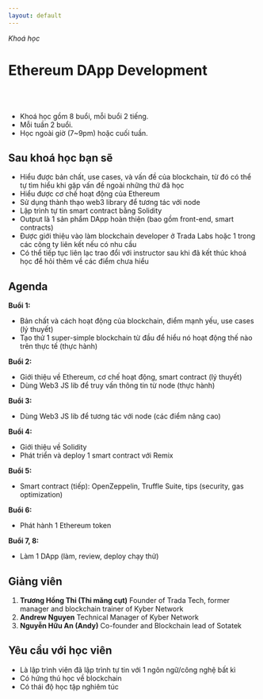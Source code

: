 ```yaml
---
layout: default
---
```


<p style="margin-bottom:0"><i>Khoá học</i></p>

# Ethereum DApp Development
<br><br>

- Khoá học gồm 8 buổi, mỗi buổi 2 tiếng.
- Mỗi tuần 2 buổi.
- Học ngoài giờ (7~9pm) hoặc cuối tuần.

## Sau khoá học bạn sẽ
- Hiểu được bản chất, use cases, và vấn đề của blockchain, từ đó có thể tự tìm hiểu khi gặp vấn đề ngoài những thứ đã học
- Hiểu được cơ chế hoạt động của Ethereum
- Sử dụng thành thạo web3 library để tương tác với node
- Lập trình tự tin smart contract bằng Solidity
- Output là 1 sản phẩm DApp hoàn thiện (bao gồm front-end, smart contracts)
- Được giới thiệu vào làm blockchain developer ở Trada Labs hoặc 1 trong các công ty liên kết nếu có nhu cầu
- Có thể tiếp tục liên lạc trao đổi với instructor sau khi đã kết thúc khoá học để hỏi thêm về các điểm chưa hiểu

## Agenda

**Buổi 1:**
- Bản chất và cách hoạt động của blockchain, điểm mạnh yếu, use cases (lý thuyết)
- Tạo thử 1 super-simple blockchain từ đầu để hiểu nó hoạt động thế nào trên thực tế (thực hành)

**Buổi 2:**
- Giới thiệu về Ethereum, cơ chế hoạt động, smart contract (lý thuyết)
- Dùng Web3 JS lib để truy vấn thông tin từ node (thực hành)

**Buổi 3:**
- Dùng Web3 JS lib để tương tác với node (các điểm nâng cao)

**Buổi 4:**
- Giới thiệu về Solidity
- Phát triển và deploy 1 smart contract với Remix

**Buổi 5:**
- Smart contract (tiếp): OpenZeppelin, Truffle Suite, tips (security, gas optimization)

**Buổi 6:**
- Phát hành 1 Ethereum token

**Buổi 7, 8:**
- Làm 1 DApp (làm, review, deploy chạy thử)

## Giảng viên

1. **Trương Hồng Thi (Thi măng cụt)** Founder of Trada Tech, former manager and blockchain trainer of Kyber Network
2. **Andrew Nguyen** Technical Manager of Kyber Network
3. **Nguyễn Hữu An (Andy)** Co-founder and Blockchain lead of Sotatek

## Yêu cầu với học viên

- Là lập trình viên đã lập trình tự tin với 1 ngôn ngữ/công nghệ bất kì
- Có hứng thú học về blockchain
- Có thái độ học tập nghiêm túc

